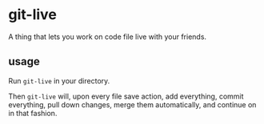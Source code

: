 git-live
==

A thing that lets you work on code file live with your friends.


usage
--

Run `git-live` in your directory.


Then `git-live` will, upon every file save action, add everything, commit everything, pull down changes, merge them automatically, and continue on in that fashion.
